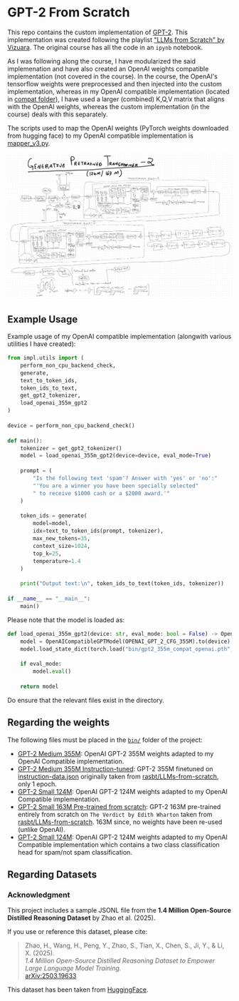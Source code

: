 # GPT-2 From Scratch
This repo contains the custom implementation of [GPT-2](https://openai.com/index/gpt-2-1-5b-release/). This implementation was created following the playlist ["LLMs from Scratch" by Vizuara](https://youtube.com/playlist?list=PLPTV0NXA_ZSgsLAr8YCgCwhPIJNNtexWu&si=eksVKcxWNTVzJRUa). The original course has all the code in an ```ipynb``` notebook.

As I was following along the course, I have modularized the said implemenation and have also created an OpenAI weights compatible implementation (not covered in the course). In the course, the OpenAI's tensorflow weights were preprocessed and then injected into the custom implementation, whereas in my OpenAI compatible implementation (located in [compat folder](compat/)), I have used a larger (combined) K,Q,V matrix that aligns with the OpenAI weights, whereas the custom implementation (in the course) deals with this separately.

The scripts used to map the OpenAI weights (PyTorch weights downloaded from hugging face) to my OpenAI compatible implementation is [mapper_v3.py](./mapper_v3.py).

![GPT-2 Architecture](./GPT-2_scratch.jpg)

## Example Usage
Example usage of my OpenAI compatible implementation (alongwith various utilities I have created):
```python
from impl.utils import (
    perform_non_cpu_backend_check,
    generate,
    text_to_token_ids,
    token_ids_to_text,
    get_gpt2_tokenizer,
    load_openai_355m_gpt2
)

device = perform_non_cpu_backend_check()

def main():
    tokenizer = get_gpt2_tokenizer()
    model = load_openai_355m_gpt2(device=device, eval_mode=True)

    prompt = (
        "Is the following text 'spam'? Answer with 'yes' or 'no':"
        "'You are a winner you have been specially selected"
        " to receive $1000 cash or a $2000 award.'"
    )

    token_ids = generate(
        model=model,
        idx=text_to_token_ids(prompt, tokenizer),
        max_new_tokens=35,
        context_size=1024,
        top_k=25,
        temperature=1.4
    )

    print("Output text:\n", token_ids_to_text(token_ids, tokenizer))

if __name__ == "__main__":
    main()
```

Please note that the model is loaded as:
```python
def load_openai_355m_gpt2(device: str, eval_mode: bool = False) -> OpenAICompatibleGPTModel:
    model = OpenAICompatibleGPTModel(OPENAI_GPT_2_CFG_355M).to(device)
    model.load_state_dict(torch.load("bin/gpt2_355m_compat_openai.pth", map_location=device))

    if eval_mode:
        model.eval()

    return model
```

Do ensure that the relevant files exist in the directory.

## Regarding the weights
The following files must be placed in the [```bin/```](./bin/) folder of the project:

- [GPT-2 Medium 355M](https://drive.google.com/file/d/1cEAK64mwuHSFKn1qmPELWh9ZW6QRN8_4/view?usp=sharing): OpenAI GPT-2 355M weights adapted to my OpenAI Compatible implementation.
- [GPT-2 Medium 355M Instruction-tuned](https://drive.google.com/file/d/1d7yPMMFizoekOBKxaKhtXpGYVMDUmzPq/view?usp=sharing): GPT-2 355M finetuned on [instruction-data.json](./datasets_/instruction-data.json) originally taken from [rasbt/LLMs-from-scratch](https://github.com/rasbt/LLMs-from-scratch), only 1 epoch.
- [GPT-2 Small 124M](https://drive.google.com/file/d/12kAEA91qWvoZ3rINaVEuFLkaQJKa-TWT/view?usp=sharing): OpenAI GPT-2 124M weights adapted to my OpenAI Compatible implementation.
- [GPT-2 Small 163M Pre-trained from scratch](https://drive.google.com/file/d/1Vel0OaQixoXL391rj7mEMXH4gaIEz2oV/view?usp=sharing): GPT-2 163M pre-trained entirely from scratch on ```The Verdict by Edith Wharton``` taken from [rasbt/LLMs-from-scratch](https://github.com/rasbt/LLMs-from-scratch). 163M since, no weights have been re-used (unlike OpenAI).
- [GPT-2 Small 124M](https://drive.google.com/file/d/1aMEZl7kCAki1rLFPbTW3UxIY3iavj-xf/view?usp=sharing): OpenAI GPT-2 124M weights adapted to my OpenAI Compatible implementation which contains a two class classification head for spam/not spam classification.

## Regarding Datasets

### Acknowledgment

This project includes a sample JSONL file from the **1.4 Million Open-Source Distilled Reasoning Dataset** by Zhao et al. (2025).

If you use or reference this dataset, please cite:

> Zhao, H., Wang, H., Peng, Y., Zhao, S., Tian, X., Chen, S., Ji, Y., & Li, X. (2025).  
> *1.4 Million Open-Source Distilled Reasoning Dataset to Empower Large Language Model Training.*  
> [arXiv:2503.19633](https://arxiv.org/abs/2503.19633)

This dataset has been taken from [HuggingFace](https://huggingface.co/datasets/a-m-team/AM-DeepSeek-R1-Distilled-1.4M).